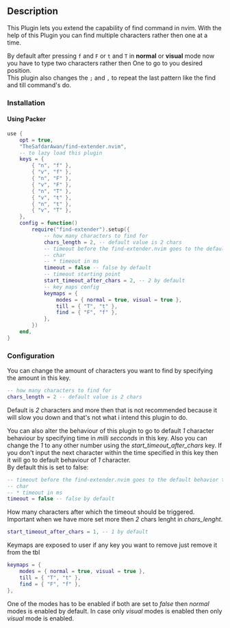 ## Description

This Plugin lets you extend the capability of find command in nvim. With the help of this
Plugin you can find multiple characters rather then one at a time.

By default after pressing `f` and `F` or `t` and `T` in **normal** or **visual** mode now
you have to type two characters rather then One to go to you desired position.<BR>
This plugin also changes the `;` and `,` to repeat the last pattern like the find and till
command's do.

### Installation

#### Using Packer

```lua
use {
    opt = true,
    "TheSafdarAwan/find-extender.nvim",
    -- to lazy load this plugin
    keys = {
        { "n", "f" },
        { "v", "f" },
        { "n", "F" },
        { "v", "F" },
        { "n", "T" },
        { "v", "t" },
        { "n", "t" },
        { "v", "T" },
    },
    config = function()
        require("find-extender").setup({
            -- how many characters to find for
            chars_length = 2, -- default value is 2 chars
            -- timeout before the find-extender.nvim goes to the default behavior to find 1
            -- char
            -- * timeout in ms
            timeout = false -- false by default
            -- timeout starting point
            start_timeout_after_chars = 2, -- 2 by default
            -- key maps config
            keymaps = {
                modes = { normal = true, visual = true },
                till = { "T", "t" },
                find = { "F", "f" },
            },
        })
    end,
}
```

### Configuration

You can change the amount of characters you want to find by specifying the amount in
this key.

```lua
-- how many characters to find for
chars_length = 2 -- default value is 2 chars
```

Default is _2_ characters and more then that is not recommended because it will slow you down
and that's not what i intend this plugin to do.

You can also alter the behaviour of this plugin to go to default _1_
character behaviour by specifying time in _milli secconds_ in this key. Also you
can change the _1_ to any other number using the _start_timeout_after_chars_ key.
If you don't input the next character within the time specified in this key then it will go
to default behaviour of _1_ character.<BR>
By default this is set to false:

```lua
-- timeout before the find-extender.nvim goes to the default behavior to find 1
-- char
-- * timeout in ms
timeout = false -- false by default
```

How many characters after which the timeout should be triggered. Important when
we have more set more then _2_ chars lenght in _chars_lenght_.

```lua
start_timeout_after_chars = 1, -- 1 by default
```

Keymaps are exposed to user if any key you want to remove just remove it from the
tbl

```lua
keymaps = {
    modes = { normal = true, visual = true },
    till = { "T", "t" },
    find = { "F", "f" },
},
```

One of the modes has to be enabled if both are set to _false_ then _normal_ modes
is enabled by default. In case only _visual_ modes is enabled then only _visual_
mode is enabled.
